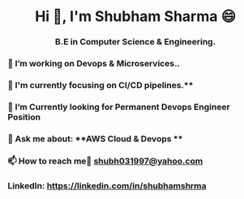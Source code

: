<h1 align="center">Hi 👋, I'm Shubham Sharma 😄</h1>
<h3 align="center">B.E in Computer Science & Engineering.</h3>

### 🔭 I’m working on **Devops & Microservices.**.

### 🌱 I'm currently focusing on CI/CD pipelines.**

### 👯 I’m Currently looking for Permanent **Devops Engineer Position**

### 💬 Ask me about: **AWS Cloud & Devops **

### 📫 How to reach me🤔 **shubh031997@yahoo.com**
### LinkedIn: https://linkedin.com/in/shubhamshrma 

